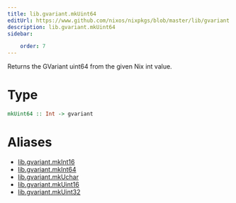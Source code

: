 ```yaml
---
title: lib.gvariant.mkUint64
editUrl: https://www.github.com/nixos/nixpkgs/blob/master/lib/gvariant.nix#L19C20
description: lib.gvariant.mkUint64
sidebar:

    order: 7
---
```


Returns the GVariant uint64 from the given Nix int value.

# Type

```haskell
mkUint64 :: Int -> gvariant
```


# Aliases

- [lib.gvariant.mkInt16](/nix-doc-comments/reference/lib/gvariant/lib-gvariant-mkInt16)
- [lib.gvariant.mkInt64](/nix-doc-comments/reference/lib/gvariant/lib-gvariant-mkInt64)
- [lib.gvariant.mkUchar](/nix-doc-comments/reference/lib/gvariant/lib-gvariant-mkUchar)
- [lib.gvariant.mkUint16](/nix-doc-comments/reference/lib/gvariant/lib-gvariant-mkUint16)
- [lib.gvariant.mkUint32](/nix-doc-comments/reference/lib/gvariant/lib-gvariant-mkUint32)


